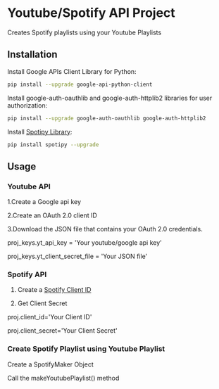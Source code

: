 # Youtube/Spotify API Project
Creates Spotify playlists using your Youtube Playlists
## Installation
Install Google APIs Client Library for Python:
```bash
pip install --upgrade google-api-python-client
```
Install google-auth-oauthlib and google-auth-httplib2 libraries for user authorization:
```bash
pip install --upgrade google-auth-oauthlib google-auth-httplib2
```
Install [Spotipy Library](https://github.com/plamere/spotipy):
```bash
pip install spotipy --upgrade
```

## Usage
### Youtube API
1.Create a Google api key

2.Create an OAuth 2.0 client ID

3.Download the JSON file that contains your OAuth 2.0 credentials.

proj_keys.yt_api_key = 'Your youtube/google api key'

proj_keys.yt_client_secret_file = 'Your JSON file'
### Spotify API
1. Create a [Spotify Client ID](https://developer.spotify.com/dashboard/login)

2. Get Client Secret

proj.client_id='Your Client ID'

proj.client_secret='Your Client Secret'

### Create Spotify Playlist using Youtube Playlist
Create a SpotifyMaker Object

Call the makeYoutubePlaylist() method 

